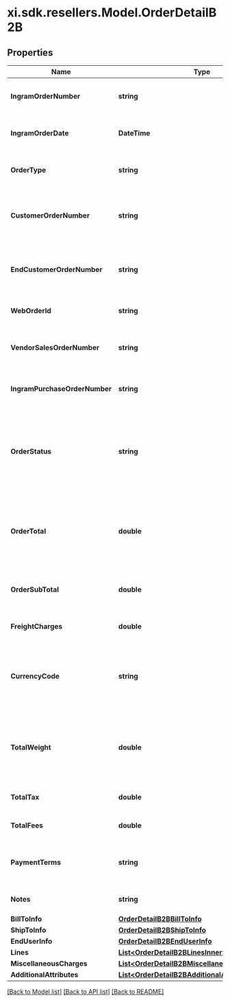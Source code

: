 # xi.sdk.resellers.Model.OrderDetailB2B

## Properties

Name | Type | Description | Notes
------------ | ------------- | ------------- | -------------
**IngramOrderNumber** | **string** | The IngramMicro sales order number. | [optional] 
**IngramOrderDate** | **DateTime** | The IngramMicro sales order date. | [optional] 
**OrderType** | **string** | The IngramMicro sales order type. | [optional] 
**CustomerOrderNumber** | **string** | The reseller&#39;s order number for reference in their system. | [optional] 
**EndCustomerOrderNumber** | **string** | The end customer&#39;s order number for reference in their system. | [optional] 
**WebOrderId** | **string** | The web order id of the order. | [optional] 
**VendorSalesOrderNumber** | **string** | The vendor&#39;s order number for reference in their system | [optional] 
**IngramPurchaseOrderNumber** | **string** | Ingram purchase order number. | [optional] 
**OrderStatus** | **string** | The header-level status of the order. One of- Shipped, Canceled, Backordered, Processing, On Hold, Delivered. | [optional] 
**OrderTotal** | **double** | The total cost for the order, includes subtotal, freight charges, and tax. | [optional] 
**OrderSubTotal** | **double** | The sub total cost for the order, not including tax and freight. | [optional] 
**FreightCharges** | **double** | The freight charges for the order. | [optional] 
**CurrencyCode** | **string** | The country-specific three digit ISO 4217 currency code for the order. | [optional] 
**TotalWeight** | **double** | Total order weight. unit - - North america - Pounds , other countries will be KG. | [optional] 
**TotalTax** | **double** | Total tax on the orders placed. | [optional] 
**TotalFees** | **double** | Total fees on the orders placed. | [optional] 
**PaymentTerms** | **string** | The payment terms of the order. (Ex- Net 30 days). | [optional] 
**Notes** | **string** | The header-level notes for the order. | [optional] 
**BillToInfo** | [**OrderDetailB2BBillToInfo**](OrderDetailB2BBillToInfo.md) |  | [optional] 
**ShipToInfo** | [**OrderDetailB2BShipToInfo**](OrderDetailB2BShipToInfo.md) |  | [optional] 
**EndUserInfo** | [**OrderDetailB2BEndUserInfo**](OrderDetailB2BEndUserInfo.md) |  | [optional] 
**Lines** | [**List&lt;OrderDetailB2BLinesInner&gt;**](OrderDetailB2BLinesInner.md) |  | [optional] 
**MiscellaneousCharges** | [**List&lt;OrderDetailB2BMiscellaneousChargesInner&gt;**](OrderDetailB2BMiscellaneousChargesInner.md) |  | [optional] 
**AdditionalAttributes** | [**List&lt;OrderDetailB2BAdditionalAttributesInner&gt;**](OrderDetailB2BAdditionalAttributesInner.md) |  | [optional] 

[[Back to Model list]](../README.md#documentation-for-models) [[Back to API list]](../README.md#documentation-for-api-endpoints) [[Back to README]](../README.md)

